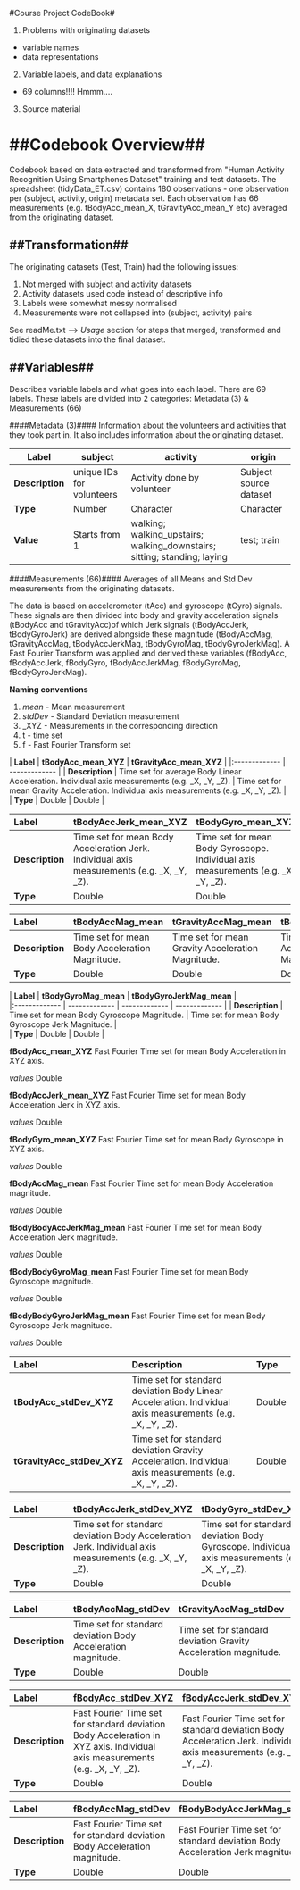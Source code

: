 #Course Project CodeBook#

1. Problems with originating datasets 
 - variable names 
 - data representations 
 
 2. Variable labels, and data explanations 
 - 69 columns!!!! Hmmm....
 
 3. Source material

##Codebook Overview##
==========================================
Codebook based on data extracted and transformed from "Human Activity Recognition Using Smartphones Dataset" training and test datasets.
The spreadsheet (tidyData_ET.csv) contains 180 observations - one observation per (subject, activity, origin) metadata set.
Each observation has 66 measurements (e.g. tBodyAcc_mean_X, tGravityAcc_mean_Y etc) averaged from the originating dataset. 

##Transformation##
---
The originating datasets (Test, Train) had the following issues:
1. Not merged with subject and activity datasets
2. Activity datasets used code instead of descriptive info
3. Labels were somewhat messy normalised 
4. Measurements were not collapsed into (subject, activity) pairs

See readMe.txt	--> *Usage* section for steps that merged, transformed and tidied these datasets into the final dataset.

##Variables##
---
Describes variable labels and what goes into each label. There are 69 labels. 
These labels are divided into 2 categories: Metadata (3) & Measurements (66) 

####Metadata (3)####
Information about the volunteers and activities that they took part in. It also includes information about the originating dataset. 

| Label | **subject**  | **activity** | **origin** |
| ------------- | ------------- | ------------- | ------------- |
| **Description** | unique IDs for volunteers   | Activity done by volunteer | Subject source dataset | 
| **Type** | Number | Character | Character | 
| **Value** | Starts from 1   | walking; walking_upstairs; walking_downstairs; sitting; standing; laying  | test; train | 



####Measurements (66)####
Averages of all Means and Std Dev measurements from the originating datasets. 

The data is based on accelerometer (tAcc) and gyroscope (tGyro) signals. These signals are then divided into body and gravity acceleration signals (tBodyAcc and tGravityAcc)of which Jerk signals (tBodyAccJerk, tBodyGyroJerk) are derived alongside these magnitude (tBodyAccMag, tGravityAccMag, tBodyAccJerkMag, tBodyGyroMag, tBodyGyroJerkMag). A Fast Fourier Transform was applied and derived these variables (fBodyAcc, fBodyAccJerk, fBodyGyro, fBodyAccJerkMag, fBodyGyroMag, fBodyGyroJerkMag).

**Naming conventions** 

1. _mean_ - Mean measurement
2. _stdDev_ - Standard Deviation measurement
3. _XYZ - Measurements in the corresponding direction
4. t - time set
5. f - Fast Fourier Transform set 

| **Label** | **tBodyAcc_mean_XYZ**  | **tGravityAcc_mean_XYZ** | 
|:------------- | ------------- |
| **Description** | Time set for average Body Linear Acceleration. Individual axis measurements (e.g. _X, _Y, _Z).  | Time set for mean Gravity Acceleration. Individual axis measurements (e.g. _X, _Y, _Z). |   
| **Type** | Double | Double | 


| **Label** | **tBodyAccJerk_mean_XYZ**  | **tBodyGyro_mean_XYZ** | **tBodyGyroJerk_mean_XYZ** |
|:------------- | ------------- | ------------- | ------------- |
| **Description** | Time set for mean Body Acceleration Jerk. Individual axis measurements (e.g. _X, _Y, _Z).  | Time set for mean Body Gyroscope. Individual axis measurements (e.g. _X, _Y, _Z). | Time set for mean Body Gyroscope Jerk. Individual axis measurements (e.g. _X, _Y, _Z). | 
| **Type** | Double | Double | Double | 


| **Label** | **tBodyAccMag_mean**  | **tGravityAccMag_mean** | **tBodyAccJerkMag_mean** |
|:------------- | ------------- | ------------- | ------------- |
| **Description** | Time set for mean Body Acceleration Magnitude.  | Time set for mean Gravity Acceleration Magnitude.  | Time set for mean Body Acceleration Jerk Magnitude. | 
| **Type** | Double | Double | Double | 

| **Label** | **tBodyGyroMag_mean**  | **tBodyGyroJerkMag_mean** |  
|:------------- | ------------- | ------------- | ------------- | 
| **Description** | Time set for mean Body Gyroscope Magnitude.  | Time set for mean Body Gyroscope Jerk Magnitude.  |  
| **Type** | Double | Double | 




**fBodyAcc_mean_XYZ**
Fast Fourier Time set for mean Body Acceleration in XYZ axis.

*values*
Double 

**fBodyAccJerk_mean_XYZ**
Fast Fourier Time set for mean Body Acceleration Jerk in XYZ axis.

*values*
Double 

**fBodyGyro_mean_XYZ**
Fast Fourier Time set for mean Body Gyroscope in XYZ axis.

*values*
Double 

**fBodyAccMag_mean**
Fast Fourier Time set for mean Body Acceleration magnitude.

*values*
Double 

**fBodyBodyAccJerkMag_mean**
Fast Fourier Time set for mean Body Acceleration Jerk magnitude.

*values*
Double 

**fBodyBodyGyroMag_mean**
Fast Fourier Time set for mean Body Gyroscope magnitude.

*values*
Double 

**fBodyBodyGyroJerkMag_mean**
Fast Fourier Time set for mean Body Gyroscope Jerk magnitude.

*values*
Double 


| **Label** | **Description** |  **Type** |
|:------------- | :------------- | :------------- | 
**tBodyAcc_stdDev_XYZ** | Time set for standard deviation Body Linear Acceleration. Individual axis measurements (e.g. _X, _Y, _Z). | Double |
**tGravityAcc_stdDev_XYZ** | Time set for standard deviation Gravity Acceleration. Individual axis measurements (e.g. _X, _Y, _Z). | Double | 



| **Label** | **tBodyAccJerk_stdDev_XYZ**  | **tBodyGyro_stdDev_XYZ** | **tBodyGyroJerk_stdDev_XYZ** |
|:------------- | ------------- | ------------- | ------------- |
| **Description** | Time set for standard deviation Body Acceleration Jerk. Individual axis measurements (e.g. _X, _Y, _Z).  | Time set for standard deviation Body Gyroscope. Individual axis measurements (e.g. _X, _Y, _Z). | Time set for standard deviation Body Gyroscope Jerk. Individual axis measurements (e.g. _X, _Y, _Z). | 
| **Type** | Double | Double | Double | 

| **Label** | **tBodyAccMag_stdDev** | **tGravityAccMag_stdDev** | **tBodyAccJerkMag_stdDev** | **tBodyGyroMag_stdDev** | **tBodyGyroJerkMag_stdDev** | 
|:------------- | ------------- | ------------- | ------------- | ------------- | ------------- |
| **Description** | Time set for standard deviation Body Acceleration magnitude. | Time set for standard deviation Gravity Acceleration magnitude.  | Time set for standard deviation Body Acceleration Jerk magnitude. | Time set for standard deviation Body Gyroscope magnitude. | Time set for standard deviation Body Gyroscope Jerk magnitude. | 
| **Type** | Double | Double | Double | Double | Double | 



| **Label** | **fBodyAcc_stdDev_XYZ** | **fBodyAccJerk_stdDev_XYZ** | **fBodyGyro_stdDev_XYZ** |
|:------------- | ------------- | ------------- | ------------- |
| **Description** | Fast Fourier Time set for standard deviation Body Acceleration in XYZ axis. Individual axis measurements (e.g. _X, _Y, _Z).  | Fast Fourier Time set for standard deviation Body Acceleration Jerk. Individual axis measurements (e.g. _X, _Y, _Z).  | Fast Fourier Time set for standard deviation Body Gyroscope. Individual axis measurements (e.g. _X, _Y, _Z). | 
| **Type** | Double | Double | Double | 


| **Label** | **fBodyAccMag_stdDev** | **fBodyBodyAccJerkMag_stdDev** | **fBodyBodyGyroMag_stdDev** | **fBodyBodyGyroJerkMag_stdDev** |  
|:------------- | ------------- | ------------- | ------------- | ------------- |
| **Description** | Fast Fourier Time set for standard deviation Body Acceleration magnitude.  | Fast Fourier Time set for standard deviation Body Acceleration Jerk magnitude. | Fast Fourier Time set for standard deviation Body Gyroscope magnitude. | Fast Fourier Time set for standard deviation Body Gyroscope Jerk magnitude. |  
| **Type** | Double | Double | Double | Double | 
